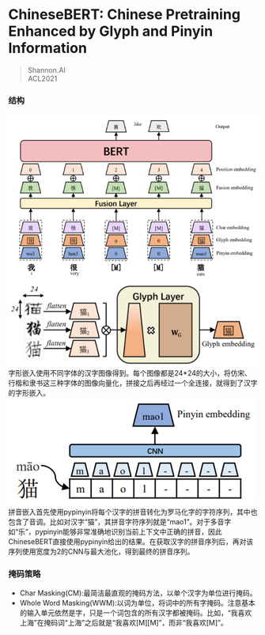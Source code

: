 # ChineseBERT: Chinese Pretraining Enhanced by Glyph and Pinyin Information
>Shannon.AI    
ACL2021
### 结构
![overview of chinesebert](https://github.com/Owen1u/NLP_Review/blob/main/images/overview_of_chinesebert.png)<br>
![glyph embedding](https://github.com/Owen1u/NLP_Review/blob/main/images/glyph_embedding.png)<br>
字形嵌入使用不同字体的汉字图像得到。每个图像都是24*24的大小，将仿宋、行楷和隶书这三种字体的图像向量化，拼接之后再经过一个全连接，就得到了汉字的字形嵌入。<br>
![pinyin embedding](https://github.com/Owen1u/NLP_Review/blob/main/images/pinyin_embedding.png)<br>
拼音嵌入首先使用pypinyin将每个汉字的拼音转化为罗马化字的字符序列，其中也包含了音调。比如对汉字“猫”，其拼音字符序列就是“mao1”。对于多音字如“乐”，pypinyin能够非常准确地识别当前上下文中正确的拼音，因此ChineseBERT直接使用pypinyin给出的结果。在获取汉字的拼音序列后，再对该序列使用宽度为2的CNN与最大池化，得到最终的拼音序列。<br>

### 掩码策略
- Char Masking(CM):最简洁最直观的掩码方法，以单个汉字为单位进行掩码。
- Whole Word Masking(WWM):以词为单位，将词中的所有字掩码。注意基本的输入单元依然是字，只是一个词包含的所有汉字都被掩码。比如，“我喜欢上海”在掩码词“上海”之后就是“我喜欢[M][M]”，而非“我喜欢[M]”。